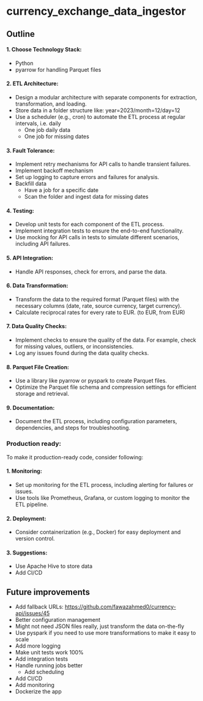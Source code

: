 # currency_exchange_data_ingestor

## Outline

#### 1. **Choose Technology Stack:**

- Python
- pyarrow for handling Parquet files

#### 2. **ETL Architecture:**

- Design a modular architecture with separate components for extraction, transformation, and loading.
- Store data in a folder structure like: year=2023/month=12/day=12
- Use a scheduler (e.g., cron) to automate the ETL process at regular intervals, i.e. daily
	- One job daily data
	- One job for missing dates

#### 3. **Fault Tolerance:**

- Implement retry mechanisms for API calls to handle transient failures.
- Implement backoff mechanism
- Set up logging to capture errors and failures for analysis.
- Backfill data
	- Have a job for a specific date
	- Scan the folder and ingest data for missing dates

#### 4. **Testing:**

- Develop unit tests for each component of the ETL process.
- Implement integration tests to ensure the end-to-end functionality.
- Use mocking for API calls in tests to simulate different scenarios, including API failures.

#### 5. **API Integration:**

- Handle API responses, check for errors, and parse the data.

#### 6. **Data Transformation:**

- Transform the data to the required format (Parquet files) with the necessary columns (date, rate, source currency, target currency).
- Calculate reciprocal rates for every rate to EUR. (to EUR, from EUR)

#### 7. **Data Quality Checks:**

- Implement checks to ensure the quality of the data. For example, check for missing values, outliers, or inconsistencies.
- Log any issues found during the data quality checks.

#### 8. **Parquet File Creation:**

- Use a library like pyarrow or pyspark to create Parquet files.
- Optimize the Parquet file schema and compression settings for efficient storage and retrieval.

#### 9. **Documentation:**

- Document the ETL process, including configuration parameters, dependencies, and steps for troubleshooting.

### Production ready:

To make it production-ready code, consider following:
#### 1. **Monitoring:**

- Set up monitoring for the ETL process, including alerting for failures or issues.
- Use tools like Prometheus, Grafana, or custom logging to monitor the ETL pipeline.

#### 2. **Deployment:**

- Consider containerization (e.g., Docker) for easy deployment and version control.

#### 3. **Suggestions:**

- Use Apache Hive to store data
- Add CI/CD


## Future improvements
- Add fallback URLs: https://github.com/fawazahmed0/currency-api/issues/45
- Better configuration management
- Might not need JSON files really, just transform the data on-the-fly
- Use pyspark if you need to use more transformations to make it easy to scale
- Add more logging
- Make unit tests work 100%
- Add integration tests
- Handle running jobs better
  - Add scheduling
- Add CI/CD
- Add monitoring
- Dockerize the app
